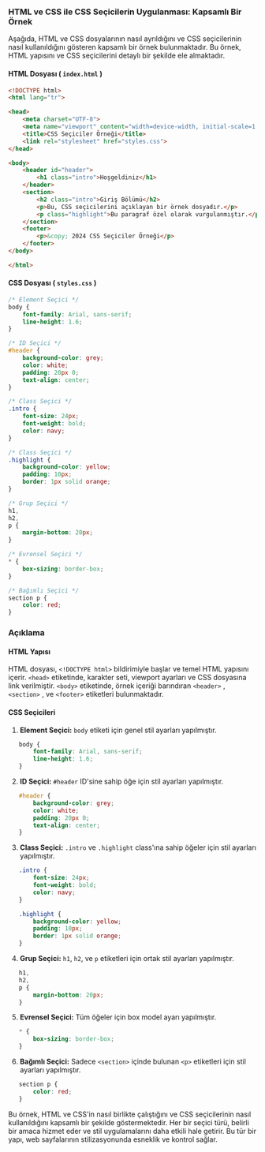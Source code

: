 ### HTML ve CSS ile CSS Seçicilerin Uygulanması: Kapsamlı Bir Örnek

Aşağıda, HTML ve CSS dosyalarının nasıl ayrıldığını ve CSS seçicilerinin nasıl kullanıldığını gösteren kapsamlı bir örnek bulunmaktadır. Bu örnek, HTML yapısını ve CSS seçicilerini detaylı bir şekilde ele almaktadır.

#### HTML Dosyası ( `index.html` )

```html
<!DOCTYPE html>
<html lang="tr">

<head>
    <meta charset="UTF-8">
    <meta name="viewport" content="width=device-width, initial-scale=1.0">
    <title>CSS Seçiciler Örneği</title>
    <link rel="stylesheet" href="styles.css">
</head>

<body>
    <header id="header">
        <h1 class="intro">Hoşgeldiniz</h1>
    </header>
    <section>
        <h2 class="intro">Giriş Bölümü</h2>
        <p>Bu, CSS seçicilerini açıklayan bir örnek dosyadır.</p>
        <p class="highlight">Bu paragraf özel olarak vurgulanmıştır.</p>
    </section>
    <footer>
        <p>&copy; 2024 CSS Seçiciler Örneği</p>
    </footer>
</body>

</html>
```

#### CSS Dosyası ( `styles.css` )

```css
/* Element Seçici */
body {
    font-family: Arial, sans-serif;
    line-height: 1.6;
}

/* ID Seçici */
#header {
    background-color: grey;
    color: white;
    padding: 20px 0;
    text-align: center;
}

/* Class Seçici */
.intro {
    font-size: 24px;
    font-weight: bold;
    color: navy;
}

/* Class Seçici */
.highlight {
    background-color: yellow;
    padding: 10px;
    border: 1px solid orange;
}

/* Grup Seçici */
h1,
h2,
p {
    margin-bottom: 20px;
}

/* Evrensel Seçici */
* {
    box-sizing: border-box;
}

/* Bağımlı Seçici */
section p {
    color: red;
}
```

### Açıklama

#### HTML Yapısı

HTML dosyası, `<!DOCTYPE html>` bildirimiyle başlar ve temel HTML yapısını içerir. `<head>` etiketinde, karakter seti, viewport ayarları ve CSS dosyasına link verilmiştir. `<body>` etiketinde, örnek içeriği barındıran `<header>` , `<section>` , ve `<footer>` etiketleri bulunmaktadır.

#### CSS Seçicileri

1. **Element Seçici:** `body` etiketi için genel stil ayarları yapılmıştır.
   

```css
   body {
       font-family: Arial, sans-serif;
       line-height: 1.6;
   }
```

2. **ID Seçici:** `#header` ID'sine sahip öğe için stil ayarları yapılmıştır.
   

```css
   #header {
       background-color: grey;
       color: white;
       padding: 20px 0;
       text-align: center;
   }
```

3. **Class Seçici:** `.intro` ve `.highlight` class'ına sahip öğeler için stil ayarları yapılmıştır.
   

```css
   .intro {
       font-size: 24px;
       font-weight: bold;
       color: navy;
   }

   .highlight {
       background-color: yellow;
       padding: 10px;
       border: 1px solid orange;
   }
```

4. **Grup Seçici:** `h1`, `h2`, ve `p` etiketleri için ortak stil ayarları yapılmıştır.
   

```css
   h1,
   h2,
   p {
       margin-bottom: 20px;
   }
```

5. **Evrensel Seçici:** Tüm öğeler için box model ayarı yapılmıştır.
   

```css
   * {
       box-sizing: border-box;
   }
```

6. **Bağımlı Seçici:** Sadece `<section>` içinde bulunan `<p>` etiketleri için stil ayarları yapılmıştır.
   

```css
   section p {
       color: red;
   }
```

Bu örnek, HTML ve CSS'in nasıl birlikte çalıştığını ve CSS seçicilerinin nasıl kullanıldığını kapsamlı bir şekilde göstermektedir. Her bir seçici türü, belirli bir amaca hizmet eder ve stil uygulamalarını daha etkili hale getirir. Bu tür bir yapı, web sayfalarının stilizasyonunda esneklik ve kontrol sağlar.
